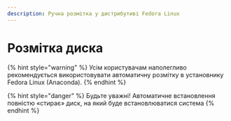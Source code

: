 ```yaml
---
description: Ручна розмітка у дистрибутиві Fedora Linux
---
```


# Розмітка диска

{% hint style="warning" %}
Усім користувачам наполегливо рекомендується використовувати автоматичну розмітку в установнику Fedora Linux (Anaconda).
{% endhint %}

{% hint style="danger" %}
Будьте уважні! Автоматичне встановлення повністю «стирає» диск, на який буде встановлюватися система
{% endhint %}

